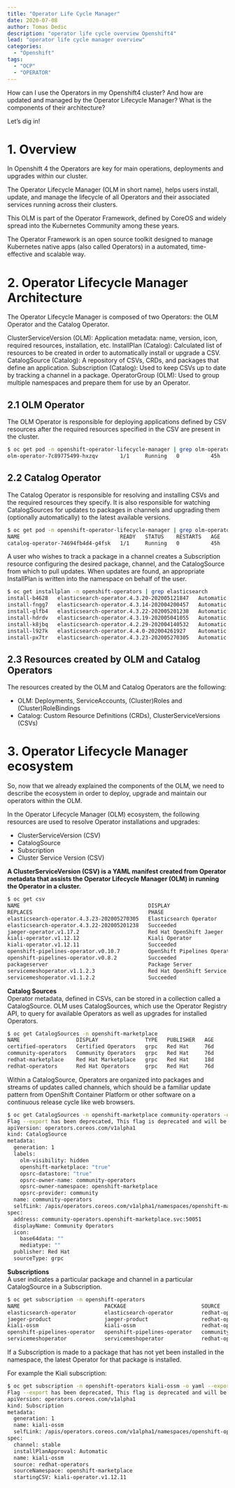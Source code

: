 ```yaml
---
title: "Operator Life Cycle Manager"
date: 2020-07-08 
author: Tomas Dedic
description: "operator life cycle overview Openshift4"
lead: "operator life cycle manager overview"
categories:
  - "Openshift"
tags:
  - "OCP"
  - "OPERATOR"
---
```



How can I use the Operators in my Openshift4 cluster? And how are updated and managed by the Operator Lifecycle Manager? What is the components of their architecture?

Let’s dig in!

# 1. Overview
In Openshift 4 the Operators are key for main operations, deployments and upgrades within our cluster.

The Operator Lifecycle Manager (OLM in short name), helps users install, update, and manage the lifecycle of all Operators and their associated services running across their clusters.

This OLM is part of the Operator Framework, defined by CoreOS and widely spread into the Kubernetes Community among these years.

The Operator Framework is an open source toolkit designed to manage Kubernetes native apps (also called Operators) in a automated, time-effective and scalable way.

# 2. Operator Lifecycle Manager Architecture
The Operator Lifecycle Manager is composed of two Operators: the OLM Operator and the Catalog Operator.

ClusterServiceVersion (OLM): Application metadata: name, version, icon, required resources, installation, etc.
InstallPlan (Catalog): Calculated list of resources to be created in order to automatically install or upgrade a CSV.
CatalogSource (Catalog): A repository of CSVs, CRDs, and packages that define an application.
Subscription (Catalog): Used to keep CSVs up to date by tracking a channel in a package.
OperatorGroup (OLM): Used to group multiple namespaces and prepare them for use by an Operator.
## 2.1 OLM Operator
The OLM Operator is responsible for deploying applications defined by CSV resources after the required resources specified in the CSV are present in the cluster.
```sh
$ oc get pod -n openshift-operator-lifecycle-manager | grep olm-operator
olm-operator-7c89775499-hxzqv       1/1     Running   0          45h
```
## 2.2 Catalog Operator
The Catalog Operator is responsible for resolving and installing CSVs and the required resources they specify. It is also responsible for watching CatalogSources for updates to packages in channels and upgrading them (optionally automatically) to the latest available versions.
```sh
$ oc get pod -n openshift-operator-lifecycle-manager | grep olm-operator
NAME                                READY   STATUS    RESTARTS   AGE
catalog-operator-74694fb4d4-g4fsk   1/1     Running   0          45h
```
A user who wishes to track a package in a channel creates a Subscription resource configuring the desired package, channel, and the CatalogSource from which to pull updates. When updates are found, an appropriate InstallPlan is written into the namespace on behalf of the user.
```sh
$ oc get installplan -n openshift-operators | grep elasticsearch
install-b4628   elasticsearch-operator.4.3.20-202005121847   Automatic   true
install-fngg7   elasticsearch-operator.4.3.14-202004200457   Automatic   true
install-glfb4   elasticsearch-operator.4.3.22-202005201238   Automatic   true
install-hdrdv   elasticsearch-operator.4.3.19-202005041055   Automatic   true
install-k8jbq   elasticsearch-operator.4.2.29-202004140532   Automatic   true
install-l927k   elasticsearch-operator.4.4.0-202004261927    Automatic   true
install-px7tr   elasticsearch-operator.4.3.23-202005270305   Automatic   true
```
## 2.3 Resources created by OLM and Catalog Operators
The resources created by the OLM and Catalog Operators are the following:

+ OLM: Deployments, ServiceAccounts, (Cluster)Roles and (Cluster)RoleBindings
+ Catalog: Custom Resource Definitions (CRDs), ClusterServiceVersions (CSVs)
# 3. Operator Lifecycle Manager ecosystem
So, now that we already explained the components of the OLM, we need to describe the ecosystem in order to deploy, upgrade and maintain our operators within the OLM.

In the Operator Lifecycle Manager (OLM) ecosystem, the following resources are used to resolve Operator installations and upgrades:

+ ClusterServiceVersion (CSV)
+ CatalogSource
+ Subscription
+ Cluster Service Version (CSV)  

**A ClusterServiceVersion (CSV) is a YAML manifest created from Operator metadata that assists the Operator Lifecycle Manager (OLM) in running the Operator in a cluster.**  
```sh
$ oc get csv
NAME                                         DISPLAY                          VERSION
REPLACES                                     PHASE
elasticsearch-operator.4.3.23-202005270305   Elasticsearch Operator           4.3.23-202005270305
elasticsearch-operator.4.3.22-202005201238   Succeeded
jaeger-operator.v1.17.2                      Red Hat OpenShift Jaeger         1.17.2
kiali-operator.v1.12.12                      Kiali Operator                   1.12.12
kiali-operator.v1.12.11                      Succeeded
openshift-pipelines-operator.v0.10.7         OpenShift Pipelines Operator     0.10.7
openshift-pipelines-operator.v0.8.2          Succeeded
packageserver                                Package Server                   0.14.2
servicemeshoperator.v1.1.2.3                 Red Hat OpenShift Service Mesh   1.1.2+3
servicemeshoperator.v1.1.2.2                 Succeeded
```
**Catalog Sources**  
Operator metadata, defined in CSVs, can be stored in a collection called a CatalogSource. OLM uses CatalogSources, which use the Operator Registry API, to query for available Operators as well as upgrades for installed Operators.
```sh
$ oc get CatalogSources -n openshift-marketplace
NAME                  DISPLAY               TYPE   PUBLISHER   AGE
certified-operators   Certified Operators   grpc   Red Hat     76d
community-operators   Community Operators   grpc   Red Hat     76d
redhat-marketplace    Red Hat Marketplace   grpc   Red Hat     18d
redhat-operators      Red Hat Operators     grpc   Red Hat     76d
```
Within a CatalogSource, Operators are organized into packages and streams of updates called channels, which should be a familiar update pattern from OpenShift Container Platform or other software on a continuous release cycle like web browsers.
```sh
$ oc get CatalogSources -n openshift-marketplace community-operators -o yaml --export
Flag --export has been deprecated, This flag is deprecated and will be removed in future.
apiVersion: operators.coreos.com/v1alpha1
kind: CatalogSource
metadata:
  generation: 1
  labels:
    olm-visibility: hidden
    openshift-marketplace: "true"
    opsrc-datastore: "true"
    opsrc-owner-name: community-operators
    opsrc-owner-namespace: openshift-marketplace
    opsrc-provider: community
  name: community-operators
  selfLink: /apis/operators.coreos.com/v1alpha1/namespaces/openshift-marketplace/catalogsources/community-operators
spec:
  address: community-operators.openshift-marketplace.svc:50051
  displayName: Community Operators
  icon:
    base64data: ""
    mediatype: ""
  publisher: Red Hat
  sourceType: grpc
```
**Subscriptions**  
A user indicates a particular package and channel in a particular CatalogSource in a Subscription.
```sh
$ oc get subscription -n openshift-operators
NAME                           PACKAGE                        SOURCE                CHANNEL
elasticsearch-operator         elasticsearch-operator         redhat-operators      4.3
jaeger-product                 jaeger-product                 redhat-operators      stable
kiali-ossm                     kiali-ossm                     redhat-operators      stable
openshift-pipelines-operator   openshift-pipelines-operator   community-operators   dev-preview
servicemeshoperator            servicemeshoperator            redhat-operators      stable
```
If a Subscription is made to a package that has not yet been installed in the namespace, the latest Operator for that package is installed.

For example the Kiali subscription:
```sh
$ oc get subscription -n openshift-operators kiali-ossm -o yaml --export
Flag --export has been deprecated, This flag is deprecated and will be removed in future.
apiVersion: operators.coreos.com/v1alpha1
kind: Subscription
metadata:
  generation: 1
  name: kiali-ossm
  selfLink: /apis/operators.coreos.com/v1alpha1/namespaces/openshift-operators/subscriptions/kiali-ossm
spec:
  channel: stable
  installPlanApproval: Automatic
  name: kiali-ossm
  source: redhat-operators
  sourceNamespace: openshift-marketplace
  startingCSV: kiali-operator.v1.12.11
```
